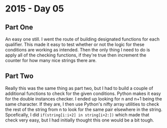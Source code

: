 # 2015 - Day 05

## Part One
An easy one still. I went the route of building designated functions for each qualifier. This made it easy to test whether or not the logic for these conditions are working as intended. Then the only thing I need to do is apply all of the checking functions, if they're true then increment the counter for how many nice strings there are.

## Part Two
Really this was the same thing as part two, but I had to build a couple of additional functions to check for the given conditions. Python makes it easy for the double instances checker. I ended up looking for n and n+1 being the same character. If they are, I then use Python's nifty array utilities to check the rest of the string from n to look for the same pair elsewhere in the string. Spcefically, I did <code>if(string[i:i+2] in string[i+2:])</code> which made that check very easy, but I had initially thought this one would be a bit tough.